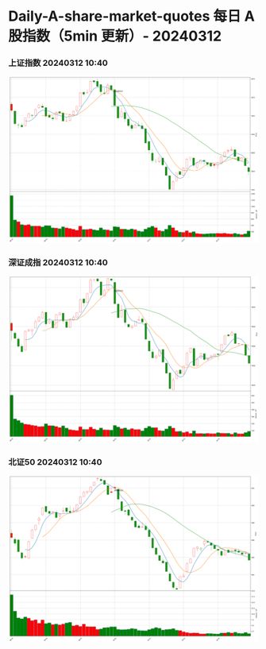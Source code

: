 
# Daily-A-share-market-quotes 每日 A 股指数（5min 更新）- 20240312

### 上证指数 20240312 10:40
![](./fig/2024/3/20240312-sh000001.png)

### 深证成指 20240312 10:40
![](./fig/2024/3/20240312-sz399001.png)

### 北证50 20240312 10:40
![](./fig/2024/3/20240312-bj899050.png)

